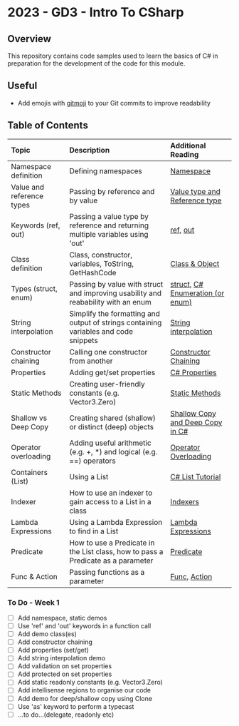 # 2023 - GD3 - Intro To CSharp

## Overview ##
This repository contains code samples used to learn the basics of C# in preparation for the development of the code for this module.

## Useful ##

- Add emojis with [gitmoji](https://gitmoji.dev/) to your Git commits to improve readability

## Table of Contents ##
| Topic | Description | Additional Reading |
| :---------------- | :--------------- | :--------------- | 
| Namespace definition | Defining namespaces  | [Namespace](https://www.tutorialspoint.com/csharp/csharp_namespaces.htm) |
| Value and reference types | Passing by reference and by value | [Value type and Reference type](https://www.tutorialsteacher.com/csharp/csharp-value-type-and-reference-type)
| Keywords (ref, out) | Passing a value type by reference and returning multiple variables using 'out' | [ref](https://www.geeksforgeeks.org/ref-in-c-sharp/), [out](https://www.geeksforgeeks.org/out-parameter-with-examples-in-c-sharp/)
| Class definition | Class, constructor, variables, ToString, GetHashCode |  [Class & Object](https://www.geeksforgeeks.org/c-sharp-class-and-object/) |
| Types (struct, enum) | Passing by value with struct and improving usability and reabability with an enum | [struct](https://www.tutorialsteacher.com/csharp/csharp-struct), [C# Enumeration (or enum)](https://www.geeksforgeeks.org/c-sharp-enumeration-or-enum/) 
| String interpolation | Simplify the formatting and output of strings containing variables and code snippets |  [String interpolation](https://learn.microsoft.com/en-us/dotnet/csharp/language-reference/tokens/interpolated) |
| Constructor chaining | Calling one constructor from another | [Constructor Chaining](https://www.delftstack.com/howto/csharp/constructor-chaining-in-csharp/) |
| Properties | Adding get/set properties | [C# Properties](https://www.geeksforgeeks.org/c-sharp-properties/) |
| Static Methods | Creating user-friendly constants (e.g. Vector3.Zero) | [Static Methods](https://learn.microsoft.com/en-us/dotnet/csharp/programming-guide/classes-and-structs/static-classes-and-static-class-members) |
| Shallow vs Deep Copy | Creating shared (shallow) or distinct (deep) objects | [Shallow Copy and Deep Copy in C#](https://www.geeksforgeeks.org/shallow-copy-and-deep-copy-in-c-sharp/) |
| Operator overloading | Adding useful arithmetic (e.g. +, *) and logical (e.g. ==) operators | [Operator Overloading](https://learn.microsoft.com/en-us/dotnet/csharp/language-reference/operators/operator-overloading) |
| Containers (List) | Using a List<T> | [C# List Tutorial](https://www.c-sharpcorner.com/article/c-sharp-list/) |
| Indexer | How to use an indexer to gain access to a List in a class | [Indexers](https://www.tutorialspoint.com/csharp/csharp_indexers.htm) |
| Lambda Expressions | Using a Lambda Expression to find in a List<T> | [Lambda Expressions](https://learn.microsoft.com/en-us/dotnet/csharp/language-reference/operators/lambda-expressions) |
| Predicate | How to use a Predicate in the List class, how to pass a Predicate as a parameter | [Predicate](https://www.tutorialsteacher.com/csharp/csharp-predicate) |
| Func & Action | Passing functions as a parameter | [Func](https://www.tutorialsteacher.com/csharp/csharp-func-delegate), [Action](https://www.tutorialsteacher.com/csharp/csharp-action-delegate) |

### To Do - Week 1
- [ ] Add namespace, static demos
- [ ] Use 'ref' and 'out' keywords in a function call
- [ ] Add demo class(es)
- [ ] Add constructor chaining
- [ ] Add properties (set/get)
- [ ] Add string interpolation demo
- [ ] Add validation on set properties
- [ ] Add protected on set properties
- [ ] Add static readonly constants (e.g. Vector3.Zero)
- [ ] Add intellisense regions to organise our code
- [ ] Add demo for deep/shallow copy using Clone
- [ ] Use 'as' keyword to perform a typecast
- [ ] ...to do...(delegate, readonly etc)